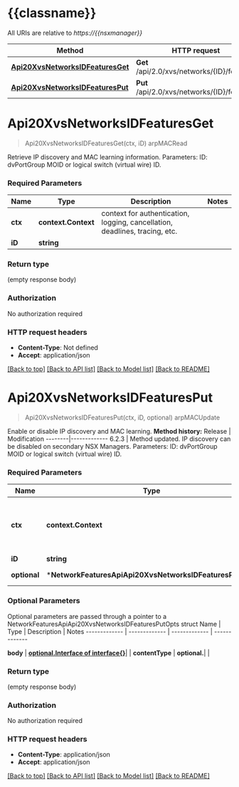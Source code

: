 # {{classname}}

All URIs are relative to *https://{{nsxmanager}}*

Method | HTTP request | Description
------------- | ------------- | -------------
[**Api20XvsNetworksIDFeaturesGet**](NetworkFeaturesApi.md#Api20XvsNetworksIDFeaturesGet) | **Get** /api/2.0/xvs/networks/{ID}/features | arpMACRead
[**Api20XvsNetworksIDFeaturesPut**](NetworkFeaturesApi.md#Api20XvsNetworksIDFeaturesPut) | **Put** /api/2.0/xvs/networks/{ID}/features | arpMACUpdate

# **Api20XvsNetworksIDFeaturesGet**
> Api20XvsNetworksIDFeaturesGet(ctx, iD)
arpMACRead

Retrieve IP discovery and MAC learning information.  Parameters:  ID: dvPortGroup MOID or logical switch (virtual wire) ID.  

### Required Parameters

Name | Type | Description  | Notes
------------- | ------------- | ------------- | -------------
 **ctx** | **context.Context** | context for authentication, logging, cancellation, deadlines, tracing, etc.
  **iD** | **string**|  | 

### Return type

 (empty response body)

### Authorization

No authorization required

### HTTP request headers

 - **Content-Type**: Not defined
 - **Accept**: application/json

[[Back to top]](#) [[Back to API list]](../README.md#documentation-for-api-endpoints) [[Back to Model list]](../README.md#documentation-for-models) [[Back to README]](../README.md)

# **Api20XvsNetworksIDFeaturesPut**
> Api20XvsNetworksIDFeaturesPut(ctx, iD, optional)
arpMACUpdate

Enable or disable IP discovery and MAC learning.  **Method history:**  Release | Modification --------|------------- 6.2.3 | Method updated. IP discovery can be disabled on secondary NSX Managers.   Parameters:  ID: dvPortGroup MOID or logical switch (virtual wire) ID.  

### Required Parameters

Name | Type | Description  | Notes
------------- | ------------- | ------------- | -------------
 **ctx** | **context.Context** | context for authentication, logging, cancellation, deadlines, tracing, etc.
  **iD** | **string**|  | 
 **optional** | ***NetworkFeaturesApiApi20XvsNetworksIDFeaturesPutOpts** | optional parameters | nil if no parameters

### Optional Parameters
Optional parameters are passed through a pointer to a NetworkFeaturesApiApi20XvsNetworksIDFeaturesPutOpts struct
Name | Type | Description  | Notes
------------- | ------------- | ------------- | -------------

 **body** | [**optional.Interface of interface{}**](interface{}.md)|  | 
 **contentType** | **optional.**|  | 

### Return type

 (empty response body)

### Authorization

No authorization required

### HTTP request headers

 - **Content-Type**: application/json
 - **Accept**: application/json

[[Back to top]](#) [[Back to API list]](../README.md#documentation-for-api-endpoints) [[Back to Model list]](../README.md#documentation-for-models) [[Back to README]](../README.md)

